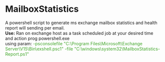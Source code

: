 # MailboxStatistics
A powershell script to generate ms exchange mailbox statistics and health report will sending per email.<br>
<b>Use:</b>
Ran on exchange host as a task scheduled job at your desired time and action prog powershell.exe<br>
using param: <font color="#41A62A">-psconsolefile "C:\Program Files\Microsoft\Exchange Server\V15\Bin\exshell.psc1" -file "C:\windows\system32\MailboxStatistics-Report.ps1"</font>
